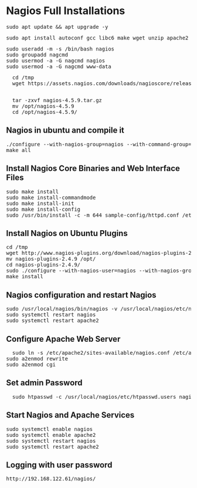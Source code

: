 # Nagios Full Installations 

<pre>
sudo apt update && apt upgrade -y  
</pre>
<pre>
sudo apt install autoconf gcc libc6 make wget unzip apache2 apache2-utils php libgd-dev libmcrypt-dev libssl-dev bc gawk dc build-essential snmp libnet-snmp-perl gettext
</pre>
<pre>
sudo useradd -m -s /bin/bash nagios
sudo groupadd nagcmd
sudo usermod -a -G nagcmd nagios
sudo usermod -a -G nagcmd www-data
</pre>
<pre>
  cd /tmp
  wget https://assets.nagios.com/downloads/nagioscore/releases/nagios-4.5.9.tar.gz ./
  
</pre>
<pre>
  tar -zxvf nagios-4.5.9.tar.gz
  mv /opt/nagios-4.5.9
  cd /opt/nagios-4.5.9/
</pre>
## Nagios in ubuntu and compile it 
<pre>
./configure --with-nagios-group=nagios --with-command-group=nagcmd
make all
</pre>
## Install Nagios Core Binaries and Web Interface Files
<pre>
sudo make install
sudo make install-commandmode
sudo make install-init
sudo make install-config
sudo /usr/bin/install -c -m 644 sample-config/httpd.conf /etc/apache2/sites-available/nagios.conf
</pre>
## Install Nagios on Ubuntu Plugins
<pre>
cd /tmp
wget http://www.nagios-plugins.org/download/nagios-plugins-2.4.9.tar.gz
mv nagios-plugins-2.4.9 /opt/
cd nagios-plugins-2.4.9/
sudo ./configure --with-nagios-user=nagios --with-nagios-group=nagcmd --with-openssl
make install
</pre>

##  Nagios configuration and restart Nagios
<pre>
sudo /usr/local/nagios/bin/nagios -v /usr/local/nagios/etc/nagios.cfg
sudo systemctl restart nagios
sudo systemctl restart apache2
</pre>
## Configure Apache Web Server
<pre>
  sudo ln -s /etc/apache2/sites-available/nagios.conf /etc/apache2/sites-enabled/
sudo a2enmod rewrite
sudo a2enmod cgi
</pre>
## Set admin Password
<pre>
  sudo htpasswd -c /usr/local/nagios/etc/htpasswd.users nagiosadmin
</pre>
## Start Nagios and Apache Services
<pre>
sudo systemctl enable nagios
sudo systemctl enable apache2
sudo systemctl restart nagios
sudo systemctl restart apache2
</pre>
## Logging with user password
<pre>
http://192.168.122.61/nagios/  
</pre>













